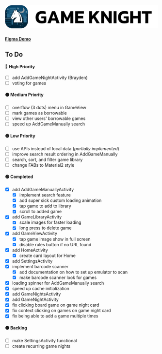 # ![](./img/header.png)

#### [Figma Demo](https://www.figma.com/proto/K79ySLuqGCEd21DjGE6WXa/Game-Night-Mobile---Color?node-id=2%3A3&scaling=scale-down&page-id=0%3A1&starting-point-node-id=2%3A3)

## To Do

#### 🔴 High Priority
- [ ] add AddGameNightActivity (Brayden)
- [ ] voting for games

#### 🟠 Medium Priority
- [ ] overflow (3 dots) menu in GameView
- [ ] mark games as borrowable
- [ ] view other users' borrowable games
- [ ] speed up AddGameManually search

#### 🟡 Low Priority
- [ ] use APIs instead of local data (*partially implemented*)
- [ ] improve search result ordering in AddGameManually
- [ ] search, sort, and filter game library
- [ ] change FABs to Material2 style

#### 🟢 Completed
- [X] add AddGameManuallyActivity
    - [X] implement search feature
    - [X] add super sick custom loading animation
    - [X] tap game to add to library
    - [X] scroll to added game
- [X] add GameLibraryActivity
    - [X] scale images for faster loading
    - [X] long press to delete game
- [X] add GameViewActivity
    - [X] tap game image show in full screen
    - [X] disable rules button if no URL found
- [X] add HomeActivity
  - [X] create card layout for Home
- [X] add SettingsActivity
- [X] implement barcode scanner
    - [X] add documentation on how to set up emulator to scan
    - [X] make barcode scanner look for games
- [X] loading spinner for AddGameManually search
- [X] speed up cache initialization
- [X] add GameNightsActivity
- [X] add GameNightActivity
- [X] fix clicking board game on game night card
- [X] fix context clicking on games on game night card
- [X] fix being able to add a game multiple times

#### ⚫️ Backlog
- [ ] make SettingsActivity functional
- [ ] create recurring game nights
